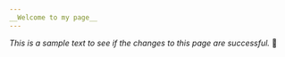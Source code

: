 ```yaml
---
__Welcome to my page__
---
```


_This is a sample text to see if the changes to this page are successful._ 🙂
